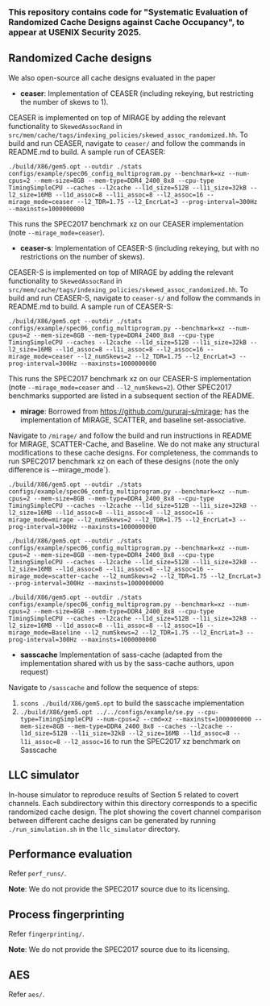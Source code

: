 ### This repository contains code for "Systematic Evaluation of Randomized Cache Designs against Cache Occupancy", to appear at USENIX Security 2025.

## Randomized Cache designs

We also open-source all cache designs evaluated in the paper

- **ceaser**: Implementation of CEASER (including rekeying, but restricting the number of skews to 1).

CEASER is implemented on top of MIRAGE by adding the relevant functionality to `SkewedAssocRand` in `src/mem/cache/tags/indexing_policies/skewed_assoc_randomized.hh`.
To build and run CEASER, navigate to `ceaser/` and follow the commands in README.md to build. A sample run of CEASER:

```
./build/X86/gem5.opt --outdir ./stats configs/example/spec06_config_multiprogram.py --benchmark=xz --num-cpus=2 --mem-size=8GB --mem-type=DDR4_2400_8x8 --cpu-type TimingSimpleCPU --caches --l2cache --l1d_size=512B --l1i_size=32kB --l2_size=16MB --l1d_assoc=8 --l1i_assoc=8 --l2_assoc=16 --mirage_mode=ceaser --l2_TDR=1.75 --l2_EncrLat=3 --prog-interval=300Hz --maxinsts=1000000000 
```

This runs the SPEC2017 benchmark xz on our CEASER implementation (note `--mirage_mode=ceaser`).

- **ceaser-s**: Implementation of CEASER-S (including rekeying, but with no restrictions on the number of skews).

CEASER-S is implemented on top of MIRAGE by adding the relevant functionality to `SkewedAssocRand` in `src/mem/cache/tags/indexing_policies/skewed_assoc_randomized.hh`.
To build and run CEASER-S, navigate to `ceaser-s/` and follow the commands in README.md to build. A sample run of CEASER-S:

```
./build/X86/gem5.opt --outdir ./stats configs/example/spec06_config_multiprogram.py --benchmark=xz --num-cpus=2 --mem-size=8GB --mem-type=DDR4_2400_8x8 --cpu-type TimingSimpleCPU --caches --l2cache --l1d_size=512B --l1i_size=32kB --l2_size=16MB --l1d_assoc=8 --l1i_assoc=8 --l2_assoc=16 --mirage_mode=ceaser --l2_numSkews=2 --l2_TDR=1.75 --l2_EncrLat=3 --prog-interval=300Hz --maxinsts=1000000000 
```

This runs the SPEC2017 benchmark xz on our CEASER-S implementation (note `--mirage_mode=ceaser` and `--l2_numSkews=2`). Other SPEC2017 benchmarks supported are listed in a subsequent section of the README.

- **mirage**: Borrowed from https://github.com/gururaj-s/mirage; has the implementation of MIRAGE, SCATTER, and baseline set-associative.

Navigate to `/mirage/` and follow the build and run instructions in README for MIRAGE, SCATTER-Cache, and Baseline. We do not make any structural modifications
to these cache designs. For completeness, the commands to run SPEC2017 benchmark xz on each of these designs (note the only difference is --mirage\_mode`).

```
./build/X86/gem5.opt --outdir ./stats configs/example/spec06_config_multiprogram.py --benchmark=xz --num-cpus=2 --mem-size=8GB --mem-type=DDR4_2400_8x8 --cpu-type TimingSimpleCPU --caches --l2cache --l1d_size=512B --l1i_size=32kB --l2_size=16MB --l1d_assoc=8 --l1i_assoc=8 --l2_assoc=16 --mirage_mode=mirage --l2_numSkews=2 --l2_TDR=1.75 --l2_EncrLat=3 --prog-interval=300Hz --maxinsts=1000000000 
```

```
./build/X86/gem5.opt --outdir ./stats configs/example/spec06_config_multiprogram.py --benchmark=xz --num-cpus=2 --mem-size=8GB --mem-type=DDR4_2400_8x8 --cpu-type TimingSimpleCPU --caches --l2cache --l1d_size=512B --l1i_size=32kB --l2_size=16MB --l1d_assoc=8 --l1i_assoc=8 --l2_assoc=16 --mirage_mode=scatter-cache --l2_numSkews=2 --l2_TDR=1.75 --l2_EncrLat=3 --prog-interval=300Hz --maxinsts=1000000000 
```

```
./build/X86/gem5.opt --outdir ./stats configs/example/spec06_config_multiprogram.py --benchmark=xz --num-cpus=2 --mem-size=8GB --mem-type=DDR4_2400_8x8 --cpu-type TimingSimpleCPU --caches --l2cache --l1d_size=512B --l1i_size=32kB --l2_size=16MB --l1d_assoc=8 --l1i_assoc=8 --l2_assoc=16 --mirage_mode=Baseline --l2_numSkews=2 --l2_TDR=1.75 --l2_EncrLat=3 --prog-interval=300Hz --maxinsts=1000000000 
```

- **sasscache** Implementation of sass-cache (adapted from the implementation shared with us by the sass-cache authors, upon request)

Navigate to `/sasscache` and follow the sequence of steps:
1. `scons ./build/X86/gem5.opt` to build the sasscache implementation
2. `./build/X86/gem5.opt ../../configs/example/se.py --cpu-type=TimingSimpleCPU --num-cpus=2 --cmd=xz --maxinsts=1000000000 --mem-size=8GB --mem-type=DDR4_2400_8x8 --caches --l2cache --l1d_size=512B --l1i_size=32kB --l2_size=16MB --l1d_assoc=8 --l1i_assoc=8 --l2_assoc=16` to run the SPEC2017 xz benchmark on Sasscache

## LLC simulator

In-house simulator to reproduce results of Section 5 related to covert channels. Each subdirectory within this directory corresponds to a specific randomized cache design. 
The plot showing the covert channel comparison between different cache designs can be generated by running `./run_simulation.sh` in the `llc_simulator` directory.

## Performance evaluation 

Refer `perf_runs/`.

**Note**: We do not provide the SPEC2017 source due to its licensing.

## Process fingerprinting

Refer `fingerprinting/`.

**Note**: We do not provide the SPEC2017 source due to its licensing.

## AES 

Refer `aes/`.

